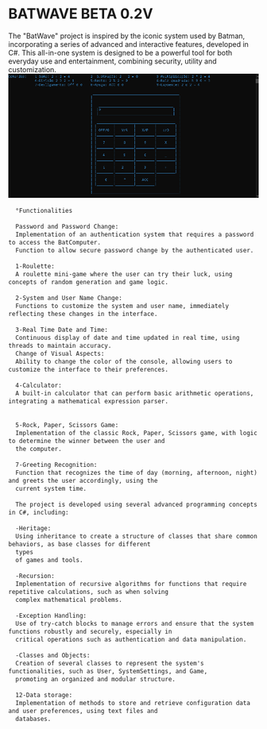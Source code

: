 # BATWAVE BETA 0.2V
The "BatWave" project is inspired by the iconic system used by Batman, incorporating a series of advanced and
      interactive features, developed in C#. This all-in-one system is designed to be a powerful tool for both everyday
      use and entertainment, combining security, utility and customization.
            ![Alt text](imgs/img02.png)
      
      °Functionalities
      
      Password and Password Change:
      Implementation of an authentication system that requires a password to access the BatComputer.
      Function to allow secure password change by the authenticated user.
      
      1-Roulette:
      A roulette mini-game where the user can try their luck, using concepts of random generation and game logic.
      
      2-System and User Name Change:
      Functions to customize the system and user name, immediately reflecting these changes in the interface.
      
      3-Real Time Date and Time:
      Continuous display of date and time updated in real time, using threads to maintain accuracy.
      Change of Visual Aspects:
      Ability to change the color of the console, allowing users to customize the interface to their preferences.
      
      4-Calculator:
      A built-in calculator that can perform basic arithmetic operations, integrating a mathematical expression parser.

      
      5-Rock, Paper, Scissors Game:
      Implementation of the classic Rock, Paper, Scissors game, with logic to determine the winner between the user and
      the computer.
      
      7-Greeting Recognition:
      Function that recognizes the time of day (morning, afternoon, night) and greets the user accordingly, using the
      current system time.
      
      The project is developed using several advanced programming concepts in C#, including:
      
      -Heritage:
      Using inheritance to create a structure of classes that share common behaviors, as base classes for different
      types
      of games and tools.
      
      -Recursion:
      Implementation of recursive algorithms for functions that require repetitive calculations, such as when solving
      complex mathematical problems.
      
      -Exception Handling:
      Use of try-catch blocks to manage errors and ensure that the system functions robustly and securely, especially in
      critical operations such as authentication and data manipulation.
      
      -Classes and Objects:
      Creation of several classes to represent the system's functionalities, such as User, SystemSettings, and Game,
      promoting an organized and modular structure.
      
      12-Data storage:
      Implementation of methods to store and retrieve configuration data and user preferences, using text files and
      databases.
